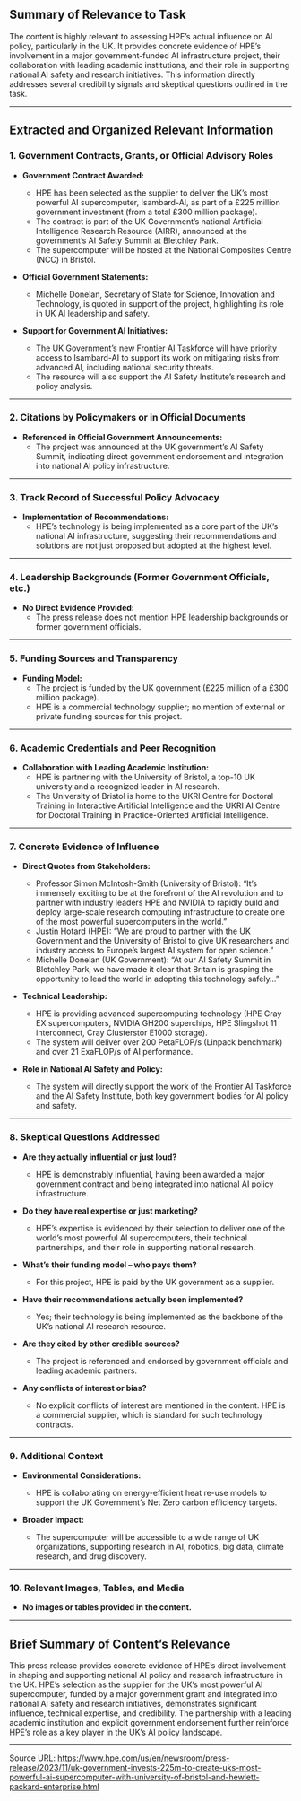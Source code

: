 ## Summary of Relevance to Task

The content is highly relevant to assessing HPE’s actual influence on AI policy, particularly in the UK. It provides concrete evidence of HPE’s involvement in a major government-funded AI infrastructure project, their collaboration with leading academic institutions, and their role in supporting national AI safety and research initiatives. This information directly addresses several credibility signals and skeptical questions outlined in the task.

---

## Extracted and Organized Relevant Information

### 1. Government Contracts, Grants, or Official Advisory Roles

- **Government Contract Awarded:**  
  - HPE has been selected as the supplier to deliver the UK’s most powerful AI supercomputer, Isambard-AI, as part of a £225 million government investment (from a total £300 million package).
  - The contract is part of the UK Government’s national Artificial Intelligence Research Resource (AIRR), announced at the government’s AI Safety Summit at Bletchley Park.
  - The supercomputer will be hosted at the National Composites Centre (NCC) in Bristol.

- **Official Government Statements:**  
  - Michelle Donelan, Secretary of State for Science, Innovation and Technology, is quoted in support of the project, highlighting its role in UK AI leadership and safety.

- **Support for Government AI Initiatives:**  
  - The UK Government’s new Frontier AI Taskforce will have priority access to Isambard-AI to support its work on mitigating risks from advanced AI, including national security threats.
  - The resource will also support the AI Safety Institute’s research and policy analysis.

---

### 2. Citations by Policymakers or in Official Documents

- **Referenced in Official Government Announcements:**  
  - The project was announced at the UK government’s AI Safety Summit, indicating direct government endorsement and integration into national AI policy infrastructure.

---

### 3. Track Record of Successful Policy Advocacy

- **Implementation of Recommendations:**  
  - HPE’s technology is being implemented as a core part of the UK’s national AI infrastructure, suggesting their recommendations and solutions are not just proposed but adopted at the highest level.

---

### 4. Leadership Backgrounds (Former Government Officials, etc.)

- **No Direct Evidence Provided:**  
  - The press release does not mention HPE leadership backgrounds or former government officials.

---

### 5. Funding Sources and Transparency

- **Funding Model:**  
  - The project is funded by the UK government (£225 million of a £300 million package).
  - HPE is a commercial technology supplier; no mention of external or private funding sources for this project.

---

### 6. Academic Credentials and Peer Recognition

- **Collaboration with Leading Academic Institution:**  
  - HPE is partnering with the University of Bristol, a top-10 UK university and a recognized leader in AI research.
  - The University of Bristol is home to the UKRI Centre for Doctoral Training in Interactive Artificial Intelligence and the UKRI AI Centre for Doctoral Training in Practice-Oriented Artificial Intelligence.

---

### 7. Concrete Evidence of Influence

- **Direct Quotes from Stakeholders:**  
  - Professor Simon McIntosh-Smith (University of Bristol): “It’s immensely exciting to be at the forefront of the AI revolution and to partner with industry leaders HPE and NVIDIA to rapidly build and deploy large-scale research computing infrastructure to create one of the most powerful supercomputers in the world.”
  - Justin Hotard (HPE): “We are proud to partner with the UK Government and the University of Bristol to give UK researchers and industry access to Europe’s largest AI system for open science.”
  - Michelle Donelan (UK Government): “At our AI Safety Summit in Bletchley Park, we have made it clear that Britain is grasping the opportunity to lead the world in adopting this technology safely…”

- **Technical Leadership:**  
  - HPE is providing advanced supercomputing technology (HPE Cray EX supercomputers, NVIDIA GH200 superchips, HPE Slingshot 11 interconnect, Cray Clusterstor E1000 storage).
  - The system will deliver over 200 PetaFLOP/s (Linpack benchmark) and over 21 ExaFLOP/s of AI performance.

- **Role in National AI Safety and Policy:**  
  - The system will directly support the work of the Frontier AI Taskforce and the AI Safety Institute, both key government bodies for AI policy and safety.

---

### 8. Skeptical Questions Addressed

- **Are they actually influential or just loud?**  
  - HPE is demonstrably influential, having been awarded a major government contract and being integrated into national AI policy infrastructure.

- **Do they have real expertise or just marketing?**  
  - HPE’s expertise is evidenced by their selection to deliver one of the world’s most powerful AI supercomputers, their technical partnerships, and their role in supporting national research.

- **What’s their funding model – who pays them?**  
  - For this project, HPE is paid by the UK government as a supplier.

- **Have their recommendations actually been implemented?**  
  - Yes; their technology is being implemented as the backbone of the UK’s national AI research resource.

- **Are they cited by other credible sources?**  
  - The project is referenced and endorsed by government officials and leading academic partners.

- **Any conflicts of interest or bias?**  
  - No explicit conflicts of interest are mentioned in the content. HPE is a commercial supplier, which is standard for such technology contracts.

---

### 9. Additional Context

- **Environmental Considerations:**  
  - HPE is collaborating on energy-efficient heat re-use models to support the UK Government’s Net Zero carbon efficiency targets.

- **Broader Impact:**  
  - The supercomputer will be accessible to a wide range of UK organizations, supporting research in AI, robotics, big data, climate research, and drug discovery.

---

### 10. Relevant Images, Tables, and Media

- **No images or tables provided in the content.**

---

## Brief Summary of Content’s Relevance

This press release provides concrete evidence of HPE’s direct involvement in shaping and supporting national AI policy and research infrastructure in the UK. HPE’s selection as the supplier for the UK’s most powerful AI supercomputer, funded by a major government grant and integrated into national AI safety and research initiatives, demonstrates significant influence, technical expertise, and credibility. The partnership with a leading academic institution and explicit government endorsement further reinforce HPE’s role as a key player in the UK’s AI policy landscape.

---

Source URL: https://www.hpe.com/us/en/newsroom/press-release/2023/11/uk-government-invests-225m-to-create-uks-most-powerful-ai-supercomputer-with-university-of-bristol-and-hewlett-packard-enterprise.html